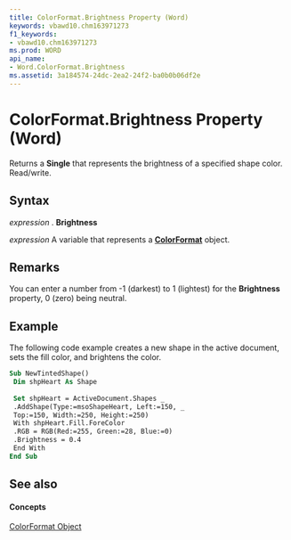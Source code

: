 ```yaml
---
title: ColorFormat.Brightness Property (Word)
keywords: vbawd10.chm163971273
f1_keywords:
- vbawd10.chm163971273
ms.prod: WORD
api_name:
- Word.ColorFormat.Brightness
ms.assetid: 3a184574-24dc-2ea2-24f2-ba0b0b06df2e
---
```



# ColorFormat.Brightness Property (Word)

Returns a  **Single** that represents the brightness of a specified shape color. Read/write.


## Syntax

 _expression_ . **Brightness**

 _expression_ A variable that represents a **[ColorFormat](colorformat-object-word.md)** object.


## Remarks

You can enter a number from -1 (darkest) to 1 (lightest) for the  **Brightness** property, 0 (zero) being neutral.


## Example

The following code example creates a new shape in the active document, sets the fill color, and brightens the color.


```vb
Sub NewTintedShape() 
 Dim shpHeart As Shape 
 
 Set shpHeart = ActiveDocument.Shapes _ 
 .AddShape(Type:=msoShapeHeart, Left:=150, _ 
 Top:=150, Width:=250, Height:=250) 
 With shpHeart.Fill.ForeColor 
 .RGB = RGB(Red:=255, Green:=28, Blue:=0) 
 .Brightness = 0.4 
 End With 
End Sub
```


## See also


#### Concepts


[ColorFormat Object](colorformat-object-word.md)

